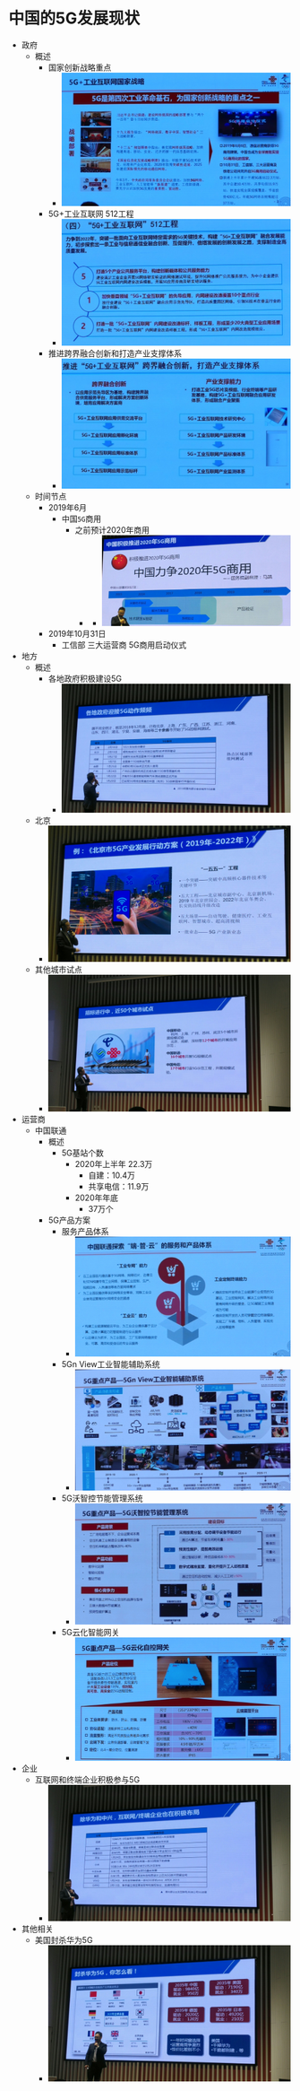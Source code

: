 # 中国的5G发展现状

* 政府
  * 概述
    * 国家创新战略重点
      * ![5g_china_focus_strategy](../../../assets/img/5g_china_focus_strategy.jpg)
    * 5G+工业互联网 512工程
      * ![5g_plus_industrial_internet_512](../../../assets/img/5g_plus_industrial_internet_512.jpg)
    * 推进跨界融合创新和打造产业支撑体系
      * ![5g_push_usage_and_build_arch](../../../assets/img/5g_push_usage_and_build_arch.jpg)
  * 时间节点
    * 2019年6月
      * 中国`5G`商用
        * 之前预计2020年商用
          * * ![5g_china_2020_use](../../../assets/img/5g_china_2020_use.jpg)
    * 2019年10月31日
      * 工信部 三大运营商 5G商用启动仪式
* 地方
  * 概述
    * 各地政府积极建设5G
      * ![china_province_build_5g](../../../assets/img/china_province_build_5g.png)
  * 北京
    * ![beijing_promote_5g](../../../assets/img/beijing_promote_5g.png)
  * 其他城市试点
    * ![china_multiple_site_trial_5g](../../../assets/img/china_multiple_site_trial_5g.png)
* 运营商
  * 中国联通
    * 概述
      * 5G基站个数
        * 2020年上半年  22.3万
          * 自建：10.4万
          * 共享电信：11.9万
        * 2020年年底
          * 37万个
    * 5G产品方案
      * 服务产品体系
        * ![china_unicom_5g_product_service_arch](../../../assets/img/china_unicom_5g_product_service_arch.jpg)
      * 5Gn View工业智能辅助系统
        * ![china_unicom_5g_solution_5gn_view](../../../assets/img/china_unicom_5g_solution_5gn_view.jpg)
      * 5G沃智控节能管理系统
        * ![china_unicom_5g_solution_ctrl_energy](../../../assets/img/china_unicom_5g_solution_ctrl_energy.jpg)
      * 5G云化智能网关
        * ![china_unicom_5g_solution_cloud_gateway](../../../assets/img/china_unicom_5g_solution_cloud_gateway.jpg)
* 企业
  * 互联网和终端企业积极参与5G
    * ![net_terminal_company_build_5g](../../../assets/img/net_terminal_company_build_5g.png)
* 其他相关
  * 美国封杀华为5G
    * ![usa_kill_huawei_5g_summary](../../../assets/img/usa_kill_huawei_5g_summary.png)
